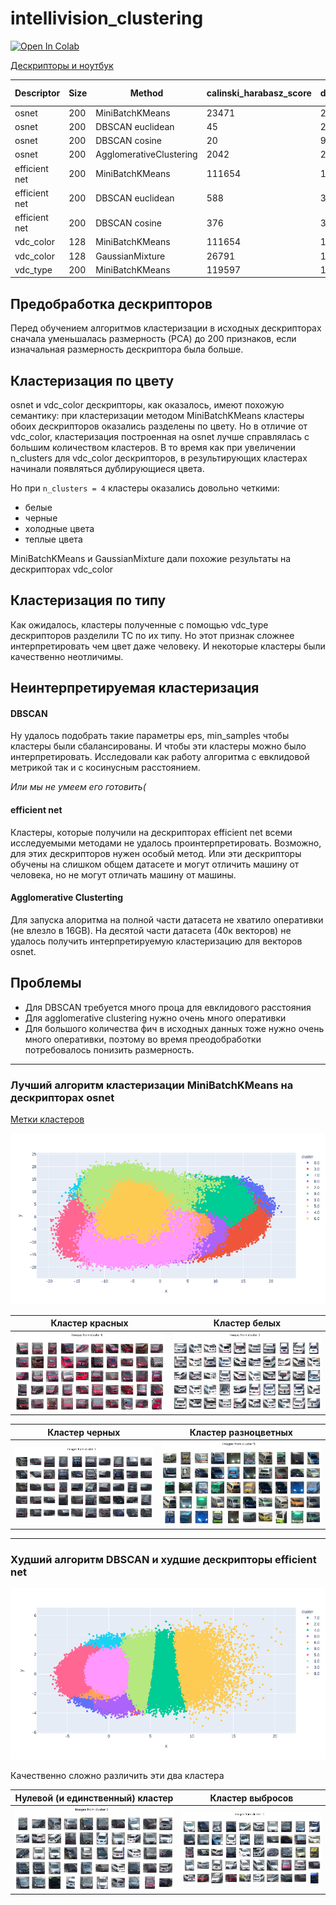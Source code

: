 # intellivision_clustering

[![Open In Colab](https://colab.research.google.com/assets/colab-badge.svg)](https://colab.research.google.com/github/mrsndmn/intellivision_clustering/blob/main/Clustering.ipynb)

[Дескрипторы и ноутбук](https://drive.google.com/drive/folders/1-D4VfBQ43bvDfjDRc9IlA6Ecqfn2m0Ll)


| Descriptor    |  Size | Method          | calinski_harabasz_score | davies_bouldin_score | cluster interpretation |
| ---           | ---   | ---             | ---                     | ---                  | ---                     |
| osnet         | 200   | MiniBatchKMeans |  23471                  | 2.7                  | by color |
| osnet         | 200   | DBSCAN euclidean|  45                     | 2.9                  | no |
| osnet         | 200   | DBSCAN cosine   |  20                     | 9.1                  | no |
| osnet         | 200   | AgglomerativeClustering |  2042           | 2.9                  | no |
| efficient net | 200   | MiniBatchKMeans |  111654                 | 1.8                  | no |
| efficient net | 200   | DBSCAN euclidean|  588                    | 3.5                  | no |
| efficient net | 200   | DBSCAN cosine   |  376                    | 3.1                  | no |
| vdc_color     | 128   | MiniBatchKMeans |  111654                 | 1.82                 | by color |
| vdc_color     | 128   | GaussianMixture |  26791                  | 1.7                  | by color |
| vdc_type      | 200   | MiniBatchKMeans |  119597                 | 1.6                  | by type |


## Предобработка дескрипторов

Перед обучением алгоритмов кластеризации в исходных дескрипторах
сначала уменьшалась размерность (PCA) до 200 признаков, если изначальная размерность дескриптора была больше.

## Кластеризация по цвету

osnet и vdc_color дескрипторы, как оказалось, имеют похожую семантику:
при кластеризации методом MiniBatchKMeans кластеры обоих дескрипторов
оказались разделены по цвету. Но в отличие от vdc_color, кластеризация
построенная на osnet лучше справлялась с большим количеством кластеров.
В то время как при увеличении n_clusters для vdc_color дескрипторов,
в результирующих кластерах начинали появляться дублирующиеся цвета.

Но при `n_clusters = 4` кластеры оказались довольно четкими:
* белые
* черные
* холодные цвета
* теплые цвета

MiniBatchKMeans и GaussianMixture дали похожие результаты на дескрипторах vdc_color

## Кластеризация по типу

Как ожидалось, кластеры полученные с помощью vdc_type дескрипторов
разделили ТС по их типу. Но этот признак сложнее интерпретировать чем цвет
даже человеку. И некоторые кластеры были качественно неотличимы.


## Неинтерпретируемая кластеризация

#### DBSCAN

Ну удалось подобрать такие параметры eps, min_samples чтобы кластеры были сбалансированы.
И чтобы эти кластеры можно было интерпретировать.
Исследовали как работу алгоритма с евклидовой метрикой так и с косинусным расстоянием.

_Или мы не умеем его готовить(_
#### efficient net

Кластеры, которые получили на дескрипторах efficient net всеми исследуемыми методами
не удалось проинтерпретировать. Возможно, для этих дескрипторов нужен особый метод.
Или эти дескрипторы обучены на слишком общем датасете и могут отличить машину от человека,
но не могут отличать машину от машины.

#### Agglomerative Clusterting

Для запуска алоритма на полной части датасета не хватило оперативки (не влезло в 16GB).
На десятой части датасета (40к векторов) не удалось получить интерпретируемую кластеризацию
для векторов osnet.


## Проблемы

* Для DBSCAN требуется много проца для евклидового расстояния
* Для agglomerative clustering нужно очень много оперативки
* Для большого количества фич в исходных данных тоже нужно очень много оперативки, поэтому во время преодобработки потребовалось понизить размерность.

----

### Лучший алгоритм кластеризации MiniBatchKMeans на дескрипторах osnet

[Метки кластеров](osnet_MiniBatchKMeans.csv)

![resources/osnet/osnet.gif](resources/osnet/osnet.gif)

Кластер красных             |  Кластер белых
:-------------------------:|:-------------------------:
![](resources/osnet/red_cluster.png)  |  ![](resources/osnet/white_cluster.png)

Кластер черных             |  Кластер разноцветных
:-------------------------:|:-------------------------:
![](resources/osnet/black_cluster.png)  |  ![](resources/osnet/colored_cluster.png)

----

### Худший алгоритм DBSCAN и худшие дескрипторы efficient net

![resources/effnet/effnet.gif](resources/effnet/effnet.gif)

Качественно сложно различить эти два кластера

Нулевой (и единственный) кластер             |  Кластер выбросов
:-------------------------:|:-------------------------:
![](resources/effnet/dbscan0.png)  |  ![](resources/effnet/dbscan-1.png)